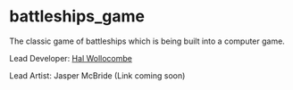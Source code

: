 # battleships_game


The classic game of battleships which is being built into a computer game. 

Lead Developer:
[Hal Wollocombe](https://github.com/Halwoll)

Lead Artist:
Jasper McBride (Link coming soon)
